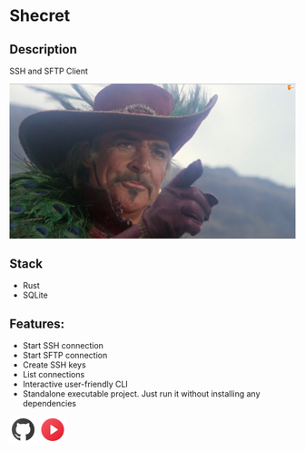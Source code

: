# Shecret

## Description
SSH and SFTP Client

![](../../sean.jpg)

## Stack
* Rust
* SQLite

## Features:

* Start SSH connection
* Start SFTP connection
* Create SSH keys
* List connections
* Interactive user-friendly CLI
* Standalone executable project. Just run it without installing any dependencies


[![](../../github-48.png "Repository")](https://github.com/costa86/shecret) [![](../../play-48.png "Watch video")](https://asciinema.org/a/gWB0W7h4BER9Raaq4DzpNEsYk)

